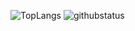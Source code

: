![TopLangs](https://github-readme-stats.vercel.app/api/top-langs/?username=tttfrfr2&theme=gotham)
![githubstatus](https://github-readme-stats.vercel.app/api?username=tttfrfr2&theme=gotham&show_icons=true&count_private=true&line_height=40)

<!--
**tttfrfr2/tttfrfr2** is a ✨ _special_ ✨ repository because its `README.md` (this file) appears on your GitHub profile.

Here are some ideas to get you started:

- 🔭 I’m currently working on ...
- 🌱 I’m currently learning ...
- 👯 I’m looking to collaborate on ...
- 🤔 I’m looking for help with ...
- 💬 Ask me about ...
- 📫 How to reach me: ...
- 😄 Pronouns: ...
- ⚡ Fun fact: ...
-->
